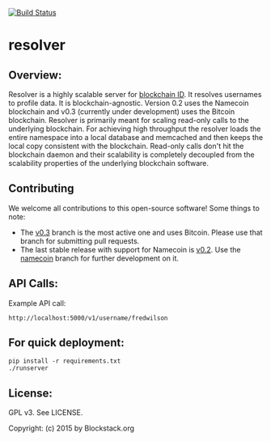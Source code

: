 [![Build Status](https://travis-ci.org/blockstack/resolver.svg?branch=master)](https://travis-ci.org/namesystem/resolver)

resolver
=======

## Overview:

Resolver is a highly scalable server for [blockchain ID](https://github.com/blockstack/blockstack/wiki/Blockchain-ID). It resolves usernames to profile data. It is blockchain-agnostic. Version 0.2 uses the Namecoin blockchain and v0.3 (currently under development) uses the Bitcoin blockchain. Resolver is primarily meant for scaling read-only calls to the underlying blockchain. For achieving high throughput the resolver loads the entire namespace into a local database and memcached and then keeps the local copy consistent with the blockchain. Read-only calls don't hit the blockchain daemon and their scalability is completely decoupled from the scalability properties of the underlying blockchain software.

## Contributing 

We welcome all contributions to this open-source software! Some things to note: 

* The [v0.3](https://github.com/blockstack/resolver/tree/v0.3) branch is the most active one and uses Bitcoin. Please use that branch for submitting pull requests.
* The last stable release with support for Namecoin is [v0.2](https://github.com/blockstack/resolver/releases/tag/v0.2). Use the [namecoin](https://github.com/blockstack/resolver/tree/namecoin) branch for further development on it. 

## API Calls:

Example API call:

```
http://localhost:5000/v1/username/fredwilson
```

## For quick deployment:

```
pip install -r requirements.txt
./runserver
```

## License:

GPL v3. See LICENSE.

Copyright: (c) 2015 by Blockstack.org
